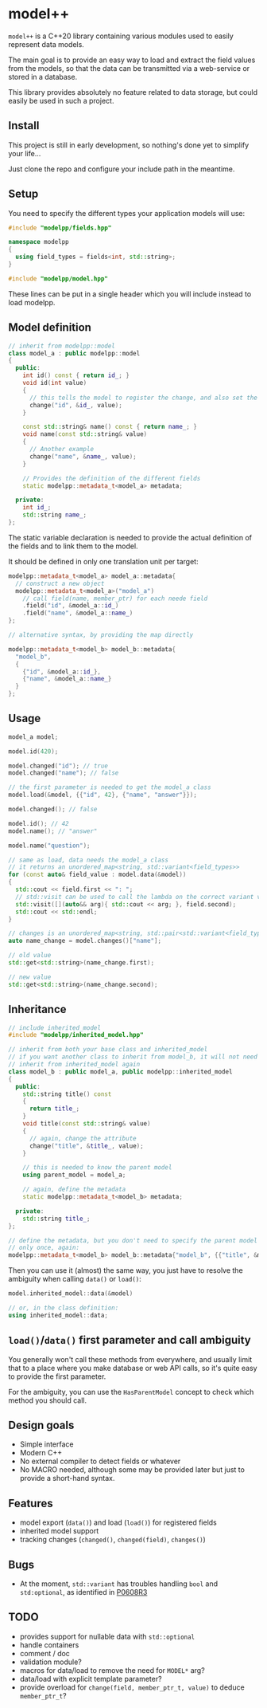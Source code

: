 # model++

`model++` is a C++20 library containing various modules used to easily represent data models.

The main goal is to provide an easy way to load and extract the field values
from the models, so that the data can be transmitted via a web-service or
stored in a database.

This library provides absolutely no feature related to data storage, but could
easily be used in such a project.

## Install

This project is still in early development, so nothing's done yet to simplify
your life...

Just clone the repo and configure your include path in the meantime.

## Setup

You need to specify the different types your application models will use:

```c++
#include "modelpp/fields.hpp"

namespace modelpp
{
  using field_types = fields<int, std::string>;
}

#include "modelpp/model.hpp"
```

These lines can be put in a single header which you will include instead to load
modelpp.

## Model definition

```c++
// inherit from modelpp::model
class model_a : public modelpp::model
{
  public:
    int id() const { return id_; }
    void id(int value)
    {
      // this tells the model to register the change, and also set the new value
      change("id", &id_, value);
    }

    const std::string& name() const { return name_; }
    void name(const std::string& value)
    {
      // Another example
      change("name", &name_, value);
    }

    // Provides the definition of the different fields
    static modelpp::metadata_t<model_a> metadata;

  private:
    int id_;
    std::string name_;
};
```

The static variable declaration is needed to provide the actual definition of
the fields and to link them to the model.

It should be defined in only one translation unit per target:

```c++
modelpp::metadata_t<model_a> model_a::metadata{
  // construct a new object
  modelpp::metadata_t<model_a>("model_a")
    // call field(name, member_ptr) for each neede field
    .field("id", &model_a::id_)
    .field("name", &model_a::name_)
};

// alternative syntax, by providing the map directly

modelpp::metadata_t<model_b> model_b::metadata{
  "model_b",
  {
    {"id", &model_a::id_},
    {"name", &model_a::name_}
  }
};
```

## Usage

```c++
model_a model;

model.id(420);

model.changed("id"); // true
model.changed("name"); // false

// the first parameter is needed to get the model_a class
model.load(&model, {{"id", 42}, {"name", "answer"}});

model.changed(); // false

model.id(); // 42
model.name(); // "answer"

model.name("question");

// same as load, data needs the model_a class
// it returns an unordered_map<string, std::variant<field_types>>
for (const auto& field_value : model.data(&model))
{
  std::cout << field.first << ": ";
  // std::visit can be used to call the lambda on the correct variant value
  std::visit([](auto&& arg){ std::cout << arg; }, field.second);
  std::cout << std::endl;
}

// changes is an unordered_map<string, std::pair<std::variant<field_types std::variant<field_types>>>>
auto name_change = model.changes()["name"];

// old value
std::get<std::string>(name_change.first);

// new value
std::get<std::string>(name_change.second);
```

## Inheritance

```c++
// include inherited_model
#include "modelpp/inherited_model.hpp"

// inherit from both your base class and inherited_model
// if you want another class to inherit from model_b, it will not need to
// inherit from inherited_model again
class model_b : public model_a, public modelpp::inherited_model
{
  public:
    std::string title() const
    {
      return title_;
    }
    void title(const std::string& value)
    {
      // again, change the attribute
      change("title", &title_, value);
    }

    // this is needed to know the parent model
    using parent_model = model_a;

    // again, define the metadata
    static modelpp::metadata_t<model_b> metadata;

  private:
    std::string title_;
};

// define the metadata, but you don't need to specify the parent model fields
// only once, again:
modelpp::metadata_t<model_b> model_b::metadata{"model_b", {{"title", &model_b::title_}}};
```

Then you can use it (almost) the same way, you just have to resolve the ambiguity
when calling `data()` or `load()`:

```c++
model.inherited_model::data(&model)

// or, in the class definition:
using inherited_model::data;
```

## `load()`/`data()` first parameter and call ambiguity

You generally won't call these methods from everywhere, and usually limit that
to a place where you make database or web API calls, so it's quite easy
to provide the first parameter.

For the ambiguity, you can use the `HasParentModel` concept to check which
method you should call.

## Design goals

- Simple interface
- Modern C++
- No external compiler to detect fields or whatever
- No MACRO needed, although some may be provided later but just to provide a
  short-hand syntax.

## Features

- model export (`data()`) and load (`load()`) for registered fields
- inherited model support
- tracking changes (`changed()`, `changed(field)`, `changes()`)

## Bugs

- At the moment, `std::variant` has troubles handling `bool` and `std:optional`,
  as identified in [P0608R3](www.open-std.org/jtc1/sc22/wg21/docs/papers/2018/p0608r3.html)

## TODO

- provides support for nullable data with `std::optional`
- handle containers
- comment / doc
- validation module?
- macros for data/load to remove the need for `MODEL*` arg?
- data/load with explicit template parameter?
- provide overload for `change(field, member_ptr_t, value)` to deduce `member_ptr_t`?
